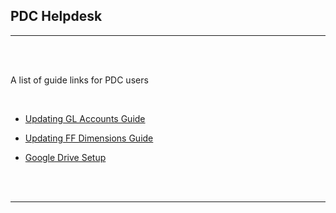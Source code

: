 <html>
<body>

<head>
    <meta charset="UTF-8">
    <title>PDC Helpdesk</title>
</head>

<h2 id='pageTop'>PDC Helpdesk</h2>
<hr/>
<br/>
<br/>

<div>
    <p>A list of guide links for PDC users</p>
    <br/>
    <ul>
        <li><p><a href="https://cloudbudgetinc.github.io/Documentation/PDC/AddingGLAccountGuide">Updating GL Accounts Guide</a></p></li>
        <li><p><a href="https://cloudbudgetinc.github.io/Documentation/PDC/AddingFFDimensionsGuide">Updating FF Dimensions Guide</a></p></li>
        <li><p><a href="https://cloudbudgetinc.github.io/Documentation/GoogleDriveSetup">Google Drive Setup</a></p></li>
    </ul>
</div>
<br/>

<br/>
<hr/>


<button onclick="topFunction()" id="myBtn" title="Go to top">Top</button>

<script>
    let mybutton = document.getElementById("myBtn");
    window.onscroll = function () {
        scrollFunction()
    };

    function scrollFunction() {
        mybutton.style.display = document.body.scrollTop > 20 || document.documentElement.scrollTop > 20 ? "block" : "none";
    }

    function topFunction() {
        document.body.scrollTop = 0;
        document.documentElement.scrollTop = 0;
    }
</script>

<style>
    #myBtn {
        display: none;
        position: fixed;
        bottom: 20px;
        right: 30px;
        z-index: 99;
        font-size: 18px;
        border: 1px solid #b5e853;
        outline: none;
        background-color: #171717;
        color: #b5e853;
        cursor: pointer;
        padding: 15px;
        border-radius: 4px;
    }

    #myBtn:hover {
        background-color: #181818;
    }
</style>


</body>
</html>
